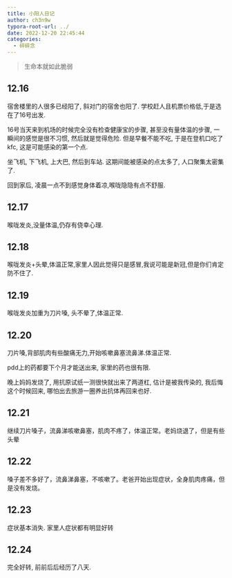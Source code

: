 ```yaml
---
title: 小阳人日记
author: ch3n9w
typora-root-url: ../
date: 2022-12-20 22:45:44
categories:
  - 碎碎念
---
```


> 生命本就如此脆弱

<!--more-->

## 12.16 

宿舍楼里的人很多已经阳了, 斜对门的宿舍也阳了. 学校赶人且机票价格低,于是选在了16号出发.

16号当天来到机场的时候完全没有检查健康宝的步骤, 甚至没有量体温的步骤, 一瞬间的感觉是很不习惯, 然后就是觉得危险. 但是早餐不能不吃, 于是在登机口吃了kfc, 这是可能感染的第一个点.

坐飞机, 下飞机, 上大巴, 然后到车站. 这期间能被感染的点太多了, 人口聚集太密集了.

回到家后, 凌晨一点不到感觉身体着凉,喉咙隐隐有点不舒服.

## 12.17

喉咙发炎,没量体温,仍存有侥幸心理. 

## 12.18

喉咙发炎+头晕,体温正常,家里人因此觉得只是感冒,我说可能是新冠,但是你们肯定防不住了.

## 12.19

喉咙发炎加重为刀片嗓, 头不晕了,体温正常.

## 12.20

刀片嗓,背部肌肉有些酸痛无力,开始咳嗽鼻塞流鼻涕.体温正常. 

pdd上的药都要下个月才能送出来, 家里的药也很有限.

晚上妈妈发烧了, 用抗原试纸一测很快就出来了两道杠, 估计是被我传染的, 我后悔这个时候回来, 哪怕出去旅游一圈养出抗体再回来也好.

## 12.21

继续刀片嗓子，流鼻涕咳嗽鼻塞，肌肉不疼了，体温正常。老妈烧退了，但是有些头晕

## 12.22

嗓子差不多好了，流鼻涕鼻塞，不咳嗽了。老爸开始出现症状，全身肌肉疼痛，但是没有发烧。

## 12.23

症状基本消失. 家里人症状都有明显好转

## 12.24

完全好转, 前前后后经历了八天.
